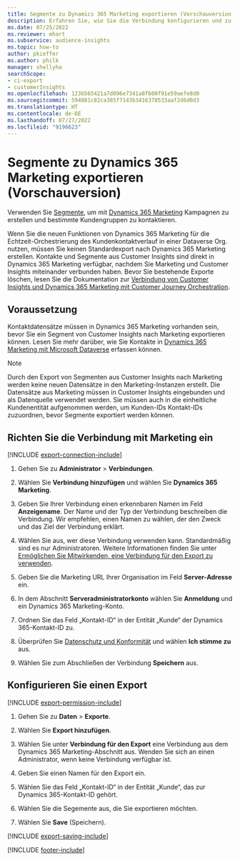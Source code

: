 ```yaml
---
title: Segmente zu Dynamics 365 Marketing exportieren (Vorschauversion)
description: Erfahren Sie, wie Sie die Verbindung konfigurieren und zu Dynamics 365 Marketing exportieren.
ms.date: 07/25/2022
ms.reviewer: mhart
ms.subservice: audience-insights
ms.topic: how-to
author: pkieffer
ms.author: philk
manager: shellyha
searchScope:
- ci-export
- customerInsights
ms.openlocfilehash: 123b565421a7d096e7341a8f600f91e59aefe8d0
ms.sourcegitcommit: 594081c82ca385f7143b3416378533aaf2d6d0d3
ms.translationtype: HT
ms.contentlocale: de-DE
ms.lasthandoff: 07/27/2022
ms.locfileid: "9196623"
---
```

# <a name="export-segments-to-dynamics-365-marketing-preview"></a>Segmente zu Dynamics 365 Marketing exportieren (Vorschauversion)

Verwenden Sie [Segmente](segments.md), um mit [Dynamics 365 Marketing](/dynamics365/marketing/customer-insights-segments) Kampagnen zu erstellen und bestimmte Kundengruppen zu kontaktieren.

Wenn Sie die neuen Funktionen von Dynamics 365 Marketing für die Echtzeit-Orchestrierung des Kundenkontaktverlauf in einer Dataverse Org. nutzen, müssen Sie keinen Standardexport nach Dynamics 365 Marketing erstellen. Kontakte und Segmente aus Customer Insights sind direkt in Dynamics 365 Marketing verfügbar, nachdem Sie Marketing und Customer Insights miteinander verbunden haben. Bevor Sie bestehende Exporte löschen, lesen Sie die Dokumentation zur [Verbindung von Customer Insights und Dynamics 365 Marketing mit Customer Journey Orchestration](/dynamics365/marketing/real-time-marketing-ci-profile).

## <a name="prerequisite"></a>Voraussetzung

Kontaktdatensätze müssen in Dynamics 365 Marketing vorhanden sein, bevor Sie ein Segment von Customer Insights nach Marketing exportieren können. Lesen Sie mehr darüber, wie Sie Kontakte in [Dynamics 365 Marketing mit Microsoft Dataverse](connect-dataverse-managed-lake.md) erfassen können.

> [!NOTE]
> Durch den Export von Segmenten aus Customer Insights nach Marketing werden keine neuen Datensätze in den Marketing-Instanzen erstellt. Die Datensätze aus Marketing müssen in Customer Insights eingebunden und als Datenquelle verwendet werden. Sie müssen auch in die einheitliche Kundenentität aufgenommen werden, um Kunden-IDs Kontakt-IDs zuzuordnen, bevor Segmente exportiert werden können.

## <a name="set-up-connection-to-marketing"></a>Richten Sie die Verbindung mit Marketing ein

[!INCLUDE [export-connection-include](includes/export-connection-admn.md)]

1. Gehen Sie zu **Administrator** > **Verbindungen**.

1. Wählen Sie **Verbindung hinzufügen** und wählen Sie **Dynamics 365 Marketing**.

1. Geben Sie Ihrer Verbindung einen erkennbaren Namen im Feld **Anzeigename**. Der Name und der Typ der Verbindung beschreiben die Verbindung. Wir empfehlen, einen Namen zu wählen, der den Zweck und das Ziel der Verbindung erklärt.

1. Wählen Sie aus, wer diese Verbindung verwenden kann. Standardmäßig sind es nur Administratoren. Weitere Informationen finden Sie unter [Ermöglichen Sie Mitwirkenden, eine Verbindung für den Export zu verwenden](connections.md#allow-contributors-to-use-a-connection-for-exports).

1. Geben Sie die Marketing URL Ihrer Organisation im Feld **Server-Adresse** ein.

1. In dem Abschnitt **Serveradministratorkonto** wählen Sie **Anmeldung** und ein Dynamics 365 Marketing-Konto.

1. Ordnen Sie das Feld „Kontakt-ID“ in der Entität „Kunde“ der Dynamics 365-Kontakt-ID zu.

1. Überprüfen Sie [Datenschutz und Konformität](connections.md#data-privacy-and-compliance) und wählen **Ich stimme zu** aus.

1. Wählen Sie zum Abschließen der Verbindung **Speichern** aus.

## <a name="configure-an-export"></a>Konfigurieren Sie einen Export

[!INCLUDE [export-permission-include](includes/export-permission.md)]

1. Gehen Sie zu **Daten** > **Exporte**.

1. Wählen Sie **Export hinzufügen**.

1. Wählen Sie unter **Verbindung für den Export** eine Verbindung aus dem Dynamics 365 Marketing-Abschnitt aus. Wenden Sie sich an einen Administrator, wenn keine Verbindung verfügbar ist.

1. Geben Sie einen Namen für den Export ein.

1. Wählen Sie das Feld „Kontakt-ID“ in der Entität „Kunde“, das zur Dynamics 365-Kontakt-ID gehört.

1. Wählen Sie die Segemente aus, die Sie exportieren möchten.

1. Wählen Sie **Save** (Speichern).

[!INCLUDE [export-saving-include](includes/export-saving.md)]

[!INCLUDE [footer-include](includes/footer-banner.md)]
